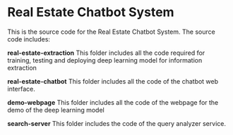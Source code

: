 # Real Estate Chatbot System

This is the source code for the Real Estate Chatbot System.
The source code includes:

**real-estate-extraction**
This folder includes all the code required for training, testing and deploying deep learning model for information extraction

**real-estate-chatbot**
This folder includes all the code of the chatbot web interface.

**demo-webpage**
This folder includes all the code of the webpage for the demo of the deep learning model

**search-server**
This folder includes the code of the query analyzer service.
